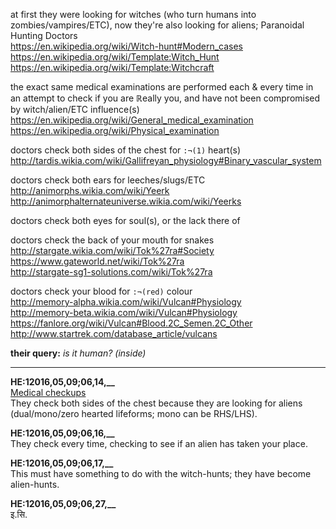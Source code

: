 at first they were looking for witches (who turn humans into zombies/vampires/ETC), now they're also looking for aliens; Paranoidal Hunting Doctors
<br>https://en.wikipedia.org/wiki/Witch-hunt#Modern_cases
<br>https://en.wikipedia.org/wiki/Template:Witch_Hunt
<br>https://en.wikipedia.org/wiki/Template:Witchcraft

the exact same medical examinations are performed each & every time in an attempt to check if you are ℝeally you, and have not been compromised by witch/alien/ETC influence(s)
<br>https://en.wikipedia.org/wiki/General_medical_examination
<br>https://en.wikipedia.org/wiki/Physical_examination

doctors check both sides of the chest for `:¬(1)` heart(s)
<br>http://tardis.wikia.com/wiki/Gallifreyan_physiology#Binary_vascular_system

doctors check both ears for leeches/slugs/ETC
<br>http://animorphs.wikia.com/wiki/Yeerk
<br>http://animorphalternateuniverse.wikia.com/wiki/Yeerks

doctors check both eyes for soul(s), or the lack there of

doctors check the back of your mouth for snakes
<br>http://stargate.wikia.com/wiki/Tok%27ra#Society
<br>https://www.gateworld.net/wiki/Tok%27ra
<br>http://stargate-sg1-solutions.com/wiki/Tok%27ra

doctors check your blood for `:¬(red)` colour
<br>http://memory-alpha.wikia.com/wiki/Vulcan#Physiology
<br>http://memory-beta.wikia.com/wiki/Vulcan#Physiology
<br>https://fanlore.org/wiki/Vulcan#Blood.2C_Semen.2C_Other
<br>http://www.startrek.com/database_article/vulcans

**their query:** *is it human? (inside)*

<hr>

**HE:12016,05,09;06,14,__**<br>
[Medical checkups](https://en.wikipedia.org/wiki/General_medical_examination)<br>
They check both sides of the chest because they are looking for aliens (dual/mono/zero hearted lifeforms; mono can be RHS/LHS).

**HE:12016,05,09;06,16,__**<br>
They check every time, checking to see if an alien has taken your place.

**HE:12016,05,09;06,17,__**<br>
This must have something to do with the witch-hunts; they have become alien-hunts.

**HE:12016,05,09;06,27,__**<br>
इ.सि.
